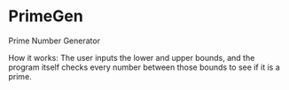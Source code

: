 PrimeGen
========

Prime Number Generator

How it works: The user inputs the lower and upper bounds, and the program itself checks every number between those bounds to see if it is a prime.
